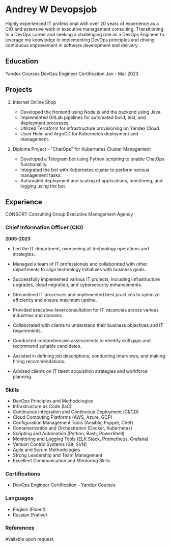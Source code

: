 # Andrey W Devopsjob

Highly experienced IT professional with over 20 years of experience as a CIO and extensive work in executive management consulting. Transitioning to a DevOps career and seeking a challenging role as a DevOps Engineer to leverage my knowledge in implementing DevOps principles and driving continuous improvement in software development and delivery.

## Education

Yandex Courses
DevOps Engineer Certification
 Jan - Mar 2023

## Projects

1. Internet Online Shop
   - Developed the frontend using Node.js and the backend using Java.
   - Implemented GitLab pipelines for automated build, test, and deployment processes.
   - Utilized Terraform for infrastructure provisioning on Yandex Cloud.
   - Used Helm and ArgoCD for Kubernetes deployment and management.

2. Diploma Project - "ChatOps" for Kubernetes Cluster Management
   - Developed a Telegram bot using Python scripting to enable ChatOps functionality.
   - Integrated the bot with Kubernetes cluster to perform various management tasks.
   - Automated deployment and scaling of applications, monitoring, and logging using the bot.

## Experience

CONSORT Consulting Group
Executive Management Agency

### Chief Information Officer (CIO)

**2005-2023**

- Led the IT department, overseeing all technology operations and strategies.
- Managed a team of IT professionals and collaborated with other departments to align technology initiatives with business goals.
- Successfully implemented various IT projects, including infrastructure upgrades, cloud migration, and cybersecurity enhancements.
- Streamlined IT processes and implemented best practices to optimize efficiency and ensure maximum uptime.

- Provided executive-level consultation for IT vacancies across various industries and domains.
- Collaborated with clients to understand their business objectives and IT requirements.
- Conducted comprehensive assessments to identify skill gaps and recommend suitable candidates.
- Assisted in defining job descriptions, conducting interviews, and making hiring recommendations.
- Advised clients on IT talent acquisition strategies and workforce planning.

### Skills

- DevOps Principles and Methodologies
- Infrastructure as Code (IaC)
- Continuous Integration and Continuous Deployment (CI/CD)
- Cloud Computing Platforms (AWS, Azure, GCP)
- Configuration Management Tools (Ansible, Puppet, Chef)
- Containerization and Orchestration (Docker, Kubernetes)
- Scripting and Automation (Python, Bash, PowerShell)
- Monitoring and Logging Tools (ELK Stack, Prometheus, Grafana)
- Version Control Systems (Git, SVN)
- Agile and Scrum Methodologies
- Strong Leadership and Team Management
- Excellent Communication and Mentoring Skills

### Certifications

- DevOps Engineer Certification - Yandex Courses

### Languages

- English (Fluent)
- Russian (Native)

### References

Available upon request
